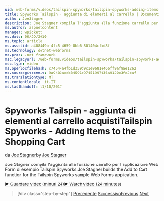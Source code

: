 ```yaml
---
uid: web-forms/videos/tailspin-spyworks/tailspin-spyworks-adding-items-to-the-shopping-cart
title: Spyworks Tailspin - aggiunta di elementi al carrello | Documenti Microsoft
author: JoeStagner
description: Joe Stagner compila l'aggiunta alla funzione carrello per l'applicazione Web Form di esempio Tailspin Spyworks.
ms.author: aspnetcontent
manager: wpickett
ms.date: 06/29/2010
ms.topic: article
ms.assetid: a408449b-4fc5-4659-8bb6-801404cfbd8f
ms.technology: dotnet-webforms
ms.prod: .net-framework
msc.legacyurl: /web-forms/videos/tailspin-spyworks/tailspin-spyworks-adding-items-to-the-shopping-cart
msc.type: video
ms.openlocfilehash: c74544a4fb1d359d9c1e9681e466ff9af9ae1262
ms.sourcegitcommit: 9a9483aceb34591c97451997036a9120c3fe2baf
ms.translationtype: MT
ms.contentlocale: it-IT
ms.lasthandoff: 11/10/2017
---
```

<a name="tailspin-spyworks---adding-items-to-the-shopping-cart"></a><span data-ttu-id="b4e26-103">Spyworks Tailspin - aggiunta di elementi al carrello acquisti</span><span class="sxs-lookup"><span data-stu-id="b4e26-103">Tailspin Spyworks - Adding Items to the Shopping Cart</span></span>
====================
<span data-ttu-id="b4e26-104">da [Joe Stagner](https://github.com/JoeStagner)</span><span class="sxs-lookup"><span data-stu-id="b4e26-104">by [Joe Stagner](https://github.com/JoeStagner)</span></span>

<span data-ttu-id="b4e26-105">Joe Stagner compila l'aggiunta alla funzione carrello per l'applicazione Web Form di esempio Tailspin Spyworks.</span><span class="sxs-lookup"><span data-stu-id="b4e26-105">Joe Stagner builds the Add to Cart function for the Tailspin Spyworks sample Web Forms application.</span></span>

[<span data-ttu-id="b4e26-106">&#9654; Guardare video (minuti 24)</span><span class="sxs-lookup"><span data-stu-id="b4e26-106">&#9654; Watch video (24 minutes)</span></span>](https://channel9.msdn.com/Blogs/ASP-NET-Site-Videos/tailspin-spyworks-adding-items-to-the-shopping-cart)

>[!div class="step-by-step"]
<span data-ttu-id="b4e26-107">[Precedente](tailspin-spyworks-display-per-product-details.md)
[Successivo](tailspin-spyworks-display-shopping-cart.md)</span><span class="sxs-lookup"><span data-stu-id="b4e26-107">[Previous](tailspin-spyworks-display-per-product-details.md)
[Next](tailspin-spyworks-display-shopping-cart.md)</span></span>
